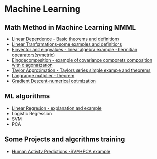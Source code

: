 # Machine Learning 
 

## Math Method in Machine Learning  MMML
 * [Linear Dependence - Basic theorems and definitions](https://nbviewer.jupyter.org/github/Daodavid93/Machine-Learning/blob/master/math/Lear%20dependecy.Deffs%20and%20Theorems.ipynb)
 * [Linear Tranformations-some examples and definitions](https://nbviewer.jupyter.org/github/Daodavid93/Machine-Learning/blob/master/math/Linear%20Transformation.ipynb)
 * [Einvector and eingvalues - linear algebra example - hermitian opearators(symetric) ](https://nbviewer.jupyter.org/github/Daodavid93/MachineLearning/blob/master/math/Eigenvalues%20and%20Eigenvectors.ipynb)
 * [Eingdecomposition - example of covariance componets composition with diagonalization](https://nbviewer.jupyter.org/github/Daodavid93/MachineLearning/blob/master/math/Eigendecomposition%20of%20a%20covariance%20matrix.ipynb) 
 * [Taylor Approximation - Taylors series simple example and theorems](https://nbviewer.jupyter.org/github/Daodavid93/Machine-Learning/blob/master/math/Tailor%20approximation.ipynb)
 * [Langrange mutiplier - theorem](https://github.com/Daodavid93/Machine-Learning/blob/master/Clasification/SVN/Langrange%20mutipliers.ipynb) 
 * [Gradient Descent-numerical optimization](https://github.com/Daodavid93/Machine-Learning/blob/master/math/gradient%20descent.ipynb)
 
 

## ML algorithms
 * [Linear Regresion - explanation and example](https://nbviewer.jupyter.org/github/Daodavid93/Machine-Learning/blob/master/Regresion%20Model/LinearRegression.ipynb)
 * Logistic Regression
 * SVM
 * PCA
 
 

 ## Some Projects and algorithms training
 * [Human Activity Predictions -SVM+PCA example](https://nbviewer.jupyter.org/github/Daodavid93/Machine-Learning/blob/master/projects/Human-Activity-Project.ipynb)
 

       
        
